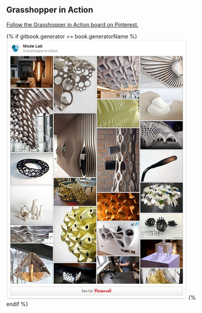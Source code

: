 ## Grasshopper in Action

<a data-pin-do="embedBoard" href="http://www.pinterest.com/modelabnyc/grasshopper-in-action/" data-pin-scale-width="240" data-pin-scale-height="1280" data-pin-board-width="770">Follow the Grasshopper in Action board on Pinterest.</a>
<!-- Please call pinit.js only once per page -->
<script type="text/javascript" async defer src="//assets.pinterest.com/js/pinit.js"></script>

{% if gitbook.generator == book.generatorName %}
![IMAGE](images/pinterest.png)
{% endif %}